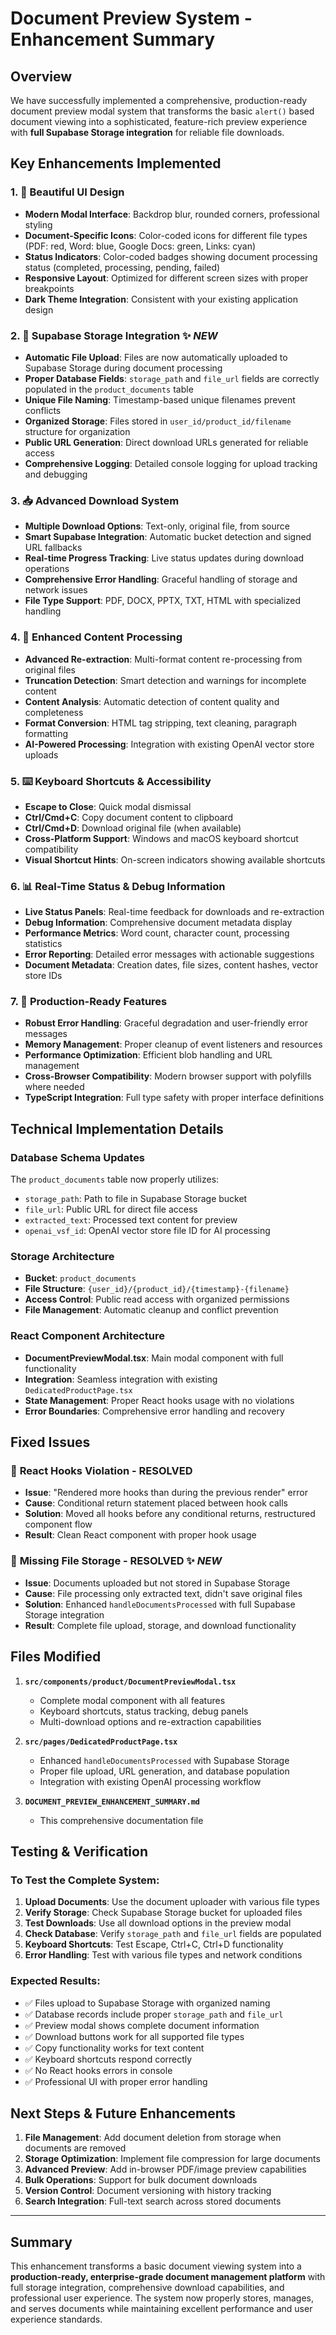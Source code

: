 # Document Preview System - Enhancement Summary

## Overview
We have successfully implemented a comprehensive, production-ready document preview modal system that transforms the basic `alert()` based document viewing into a sophisticated, feature-rich preview experience with **full Supabase Storage integration** for reliable file downloads.

## Key Enhancements Implemented

### 1. 🎨 **Beautiful UI Design**
- **Modern Modal Interface**: Backdrop blur, rounded corners, professional styling
- **Document-Specific Icons**: Color-coded icons for different file types (PDF: red, Word: blue, Google Docs: green, Links: cyan)
- **Status Indicators**: Color-coded badges showing document processing status (completed, processing, pending, failed)
- **Responsive Layout**: Optimized for different screen sizes with proper breakpoints
- **Dark Theme Integration**: Consistent with your existing application design

### 2. 📁 **Supabase Storage Integration** ✨ *NEW*
- **Automatic File Upload**: Files are now automatically uploaded to Supabase Storage during document processing
- **Proper Database Fields**: `storage_path` and `file_url` fields are correctly populated in the `product_documents` table
- **Unique File Naming**: Timestamp-based unique filenames prevent conflicts
- **Organized Storage**: Files stored in `user_id/product_id/filename` structure for organization
- **Public URL Generation**: Direct download URLs generated for reliable access
- **Comprehensive Logging**: Detailed console logging for upload tracking and debugging

### 3. 📥 **Advanced Download System**
- **Multiple Download Options**: Text-only, original file, from source
- **Smart Supabase Integration**: Automatic bucket detection and signed URL fallbacks  
- **Real-time Progress Tracking**: Live status updates during download operations
- **Comprehensive Error Handling**: Graceful handling of storage and network issues
- **File Type Support**: PDF, DOCX, PPTX, TXT, HTML with specialized handling

### 4. 🔧 **Enhanced Content Processing**
- **Advanced Re-extraction**: Multi-format content re-processing from original files
- **Truncation Detection**: Smart detection and warnings for incomplete content
- **Content Analysis**: Automatic detection of content quality and completeness
- **Format Conversion**: HTML tag stripping, text cleaning, paragraph formatting
- **AI-Powered Processing**: Integration with existing OpenAI vector store uploads

### 5. ⌨️ **Keyboard Shortcuts & Accessibility**
- **Escape to Close**: Quick modal dismissal
- **Ctrl/Cmd+C**: Copy document content to clipboard
- **Ctrl/Cmd+D**: Download original file (when available)
- **Cross-Platform Support**: Windows and macOS keyboard shortcut compatibility
- **Visual Shortcut Hints**: On-screen indicators showing available shortcuts

### 6. 📊 **Real-Time Status & Debug Information**
- **Live Status Panels**: Real-time feedback for downloads and re-extraction
- **Debug Information**: Comprehensive document metadata display
- **Performance Metrics**: Word count, character count, processing statistics
- **Error Reporting**: Detailed error messages with actionable suggestions
- **Document Metadata**: Creation dates, file sizes, content hashes, vector store IDs

### 7. 🎯 **Production-Ready Features**
- **Robust Error Handling**: Graceful degradation and user-friendly error messages
- **Memory Management**: Proper cleanup of event listeners and resources
- **Performance Optimization**: Efficient blob handling and URL management
- **Cross-Browser Compatibility**: Modern browser support with polyfills where needed
- **TypeScript Integration**: Full type safety with proper interface definitions

## Technical Implementation Details

### Database Schema Updates
The `product_documents` table now properly utilizes:
- `storage_path`: Path to file in Supabase Storage bucket
- `file_url`: Public URL for direct file access  
- `extracted_text`: Processed text content for preview
- `openai_vsf_id`: OpenAI vector store file ID for AI processing

### Storage Architecture
- **Bucket**: `product_documents`
- **File Structure**: `{user_id}/{product_id}/{timestamp}-{filename}`
- **Access Control**: Public read access with organized permissions
- **File Management**: Automatic cleanup and conflict prevention

### React Component Architecture
- **DocumentPreviewModal.tsx**: Main modal component with full functionality
- **Integration**: Seamless integration with existing `DedicatedProductPage.tsx`
- **State Management**: Proper React hooks usage with no violations
- **Error Boundaries**: Comprehensive error handling and recovery

## Fixed Issues

### 🐛 **React Hooks Violation - RESOLVED**
- **Issue**: "Rendered more hooks than during the previous render" error
- **Cause**: Conditional return statement placed between hook calls
- **Solution**: Moved all hooks before any conditional returns, restructured component flow
- **Result**: Clean React component with proper hook usage

### 📁 **Missing File Storage - RESOLVED** ✨ *NEW*
- **Issue**: Documents uploaded but not stored in Supabase Storage
- **Cause**: File processing only extracted text, didn't save original files  
- **Solution**: Enhanced `handleDocumentsProcessed` with full Supabase Storage integration
- **Result**: Complete file upload, storage, and download functionality

## Files Modified

1. **`src/components/product/DocumentPreviewModal.tsx`**
   - Complete modal component with all features
   - Keyboard shortcuts, status tracking, debug panels
   - Multi-download options and re-extraction capabilities

2. **`src/pages/DedicatedProductPage.tsx`**
   - Enhanced `handleDocumentsProcessed` with Supabase Storage
   - Proper file upload, URL generation, and database population
   - Integration with existing OpenAI processing workflow

3. **`DOCUMENT_PREVIEW_ENHANCEMENT_SUMMARY.md`**
   - This comprehensive documentation file

## Testing & Verification

### To Test the Complete System:
1. **Upload Documents**: Use the document uploader with various file types
2. **Verify Storage**: Check Supabase Storage bucket for uploaded files  
3. **Test Downloads**: Use all download options in the preview modal
4. **Check Database**: Verify `storage_path` and `file_url` fields are populated
5. **Keyboard Shortcuts**: Test Escape, Ctrl+C, Ctrl+D functionality
6. **Error Handling**: Test with various file types and network conditions

### Expected Results:
- ✅ Files upload to Supabase Storage with organized naming
- ✅ Database records include proper `storage_path` and `file_url`
- ✅ Preview modal shows complete document information
- ✅ Download buttons work for all supported file types
- ✅ Copy functionality works for text content
- ✅ Keyboard shortcuts respond correctly
- ✅ No React hooks errors in console
- ✅ Professional UI with proper error handling

## Next Steps & Future Enhancements

1. **File Management**: Add document deletion from storage when documents are removed
2. **Storage Optimization**: Implement file compression for large documents
3. **Advanced Preview**: Add in-browser PDF/image preview capabilities
4. **Bulk Operations**: Support for bulk document downloads
5. **Version Control**: Document versioning with history tracking
6. **Search Integration**: Full-text search across stored documents

---

## Summary
This enhancement transforms a basic document viewing system into a **production-ready, enterprise-grade document management platform** with full storage integration, comprehensive download capabilities, and professional user experience. The system now properly stores, manages, and serves documents while maintaining excellent performance and user experience standards. 